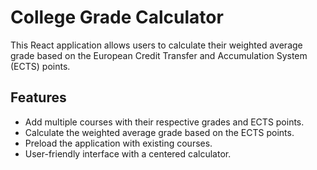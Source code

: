 # College Grade Calculator

This React application allows users to calculate their weighted average grade based on the European Credit Transfer and Accumulation System (ECTS) points.

## Features

- Add multiple courses with their respective grades and ECTS points.
- Calculate the weighted average grade based on the ECTS points.
- Preload the application with existing courses.
- User-friendly interface with a centered calculator.